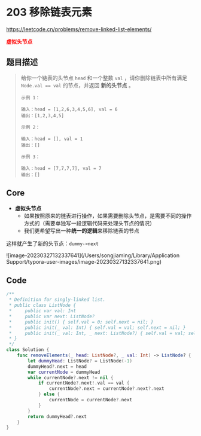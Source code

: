 # 203 移除链表元素

https://leetcode.cn/problems/remove-linked-list-elements/

**<font color=red>虚拟头节点</font>**

## 题目描述

> 给你一个链表的头节点 `head` 和一个整数 `val` ，请你删除链表中所有满足 `Node.val == val` 的节点，并返回 **新的头节点** 。
>
> ```
> 示例 1：
> 
> 输入：head = [1,2,6,3,4,5,6], val = 6
> 输出：[1,2,3,4,5]
> ```
>
> ```
> 示例 2：
> 
> 输入：head = [], val = 1
> 输出：[]
> ```
>
> ```
> 示例 3：
> 
> 输入：head = [7,7,7,7], val = 7
> 输出：[]
> ```

## Core 

- **虚拟头节点**
  - 如果按照原来的链表进行操作，如果需要删除头节点，是需要不同的操作方式的（需要单独写一段逻辑代码来处理头节点的情况）
  - 我们更希望写出一种**统一的逻辑**来移除链表的节点

这样就产生了新的头节点：`dummy->next`

![image-20230327132337641](/Users/songjiaming/Library/Application Support/typora-user-images/image-20230327132337641.png)

## Code

```swift
/**
 * Definition for singly-linked list.
 * public class ListNode {
 *     public var val: Int
 *     public var next: ListNode?
 *     public init() { self.val = 0; self.next = nil; }
 *     public init(_ val: Int) { self.val = val; self.next = nil; }
 *     public init(_ val: Int, _ next: ListNode?) { self.val = val; self.next = next; }
 * }
 */
class Solution {
    func removeElements(_ head: ListNode?, _ val: Int) -> ListNode? {
        let dummyHead: ListNode? = ListNode(-1)
        dummyHead?.next = head
        var currentNode = dummyHead
        while currentNode?.next != nil {
            if currentNode?.next!.val == val {
                currentNode?.next = currentNode?.next?.next
            } else {
                currentNode = currentNode?.next
            }
        }
        return dummyHead?.next
    }
}
```













